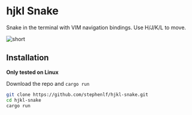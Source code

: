 # hjkl Snake

Snake in the terminal with VIM navigation bindings. Use H/J/K/L to move.

![short](https://github.com/user-attachments/assets/28550885-6b85-4998-89a6-3bcdefc847d8)

## Installation

**Only tested on Linux**

Download the repo and `cargo run`

```bash
git clone https://github.com/stephenlf/hjkl-snake.git
cd hjkl-snake
cargo run
```

